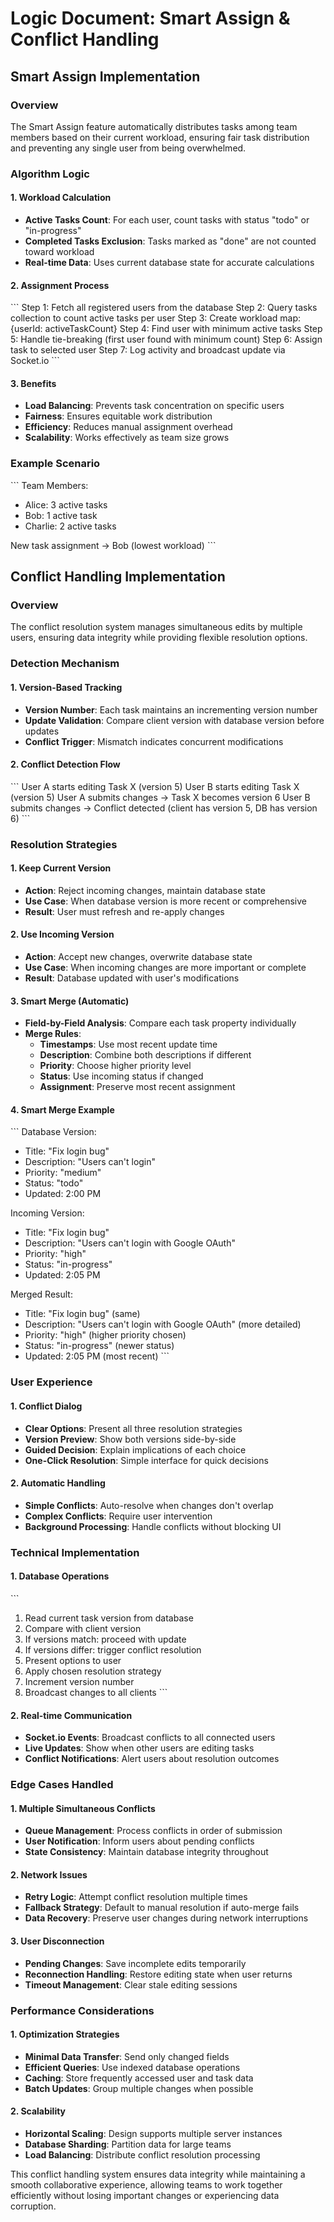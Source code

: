 # Logic Document: Smart Assign & Conflict Handling

## Smart Assign Implementation

### Overview
The Smart Assign feature automatically distributes tasks among team members based on their current workload, ensuring fair task distribution and preventing any single user from being overwhelmed.

### Algorithm Logic

#### 1. Workload Calculation
- **Active Tasks Count**: For each user, count tasks with status "todo" or "in-progress"
- **Completed Tasks Exclusion**: Tasks marked as "done" are not counted toward workload
- **Real-time Data**: Uses current database state for accurate calculations

#### 2. Assignment Process
\`\`\`
Step 1: Fetch all registered users from the database
Step 2: Query tasks collection to count active tasks per user
Step 3: Create workload map: {userId: activeTaskCount}
Step 4: Find user with minimum active tasks
Step 5: Handle tie-breaking (first user found with minimum count)
Step 6: Assign task to selected user
Step 7: Log activity and broadcast update via Socket.io
\`\`\`

#### 3. Benefits
- **Load Balancing**: Prevents task concentration on specific users
- **Fairness**: Ensures equitable work distribution
- **Efficiency**: Reduces manual assignment overhead
- **Scalability**: Works effectively as team size grows

### Example Scenario
\`\`\`
Team Members:
- Alice: 3 active tasks
- Bob: 1 active task  
- Charlie: 2 active tasks

New task assignment → Bob (lowest workload)
\`\`\`

## Conflict Handling Implementation

### Overview
The conflict resolution system manages simultaneous edits by multiple users, ensuring data integrity while providing flexible resolution options.

### Detection Mechanism

#### 1. Version-Based Tracking
- **Version Number**: Each task maintains an incrementing version number
- **Update Validation**: Compare client version with database version before updates
- **Conflict Trigger**: Mismatch indicates concurrent modifications

#### 2. Conflict Detection Flow
\`\`\`
User A starts editing Task X (version 5)
User B starts editing Task X (version 5)
User A submits changes → Task X becomes version 6
User B submits changes → Conflict detected (client has version 5, DB has version 6)
\`\`\`

### Resolution Strategies

#### 1. Keep Current Version
- **Action**: Reject incoming changes, maintain database state
- **Use Case**: When database version is more recent or comprehensive
- **Result**: User must refresh and re-apply changes

#### 2. Use Incoming Version
- **Action**: Accept new changes, overwrite database state
- **Use Case**: When incoming changes are more important or complete
- **Result**: Database updated with user's modifications

#### 3. Smart Merge (Automatic)
- **Field-by-Field Analysis**: Compare each task property individually
- **Merge Rules**:
  - **Timestamps**: Use most recent update time
  - **Description**: Combine both descriptions if different
  - **Priority**: Choose higher priority level
  - **Status**: Use incoming status if changed
  - **Assignment**: Preserve most recent assignment

#### 4. Smart Merge Example
\`\`\`
Database Version:
- Title: "Fix login bug"
- Description: "Users can't login"
- Priority: "medium"
- Status: "todo"
- Updated: 2:00 PM

Incoming Version:
- Title: "Fix login bug"
- Description: "Users can't login with Google OAuth"
- Priority: "high"
- Status: "in-progress"
- Updated: 2:05 PM

Merged Result:
- Title: "Fix login bug" (same)
- Description: "Users can't login with Google OAuth" (more detailed)
- Priority: "high" (higher priority chosen)
- Status: "in-progress" (newer status)
- Updated: 2:05 PM (most recent)
\`\`\`

### User Experience

#### 1. Conflict Dialog
- **Clear Options**: Present all three resolution strategies
- **Version Preview**: Show both versions side-by-side
- **Guided Decision**: Explain implications of each choice
- **One-Click Resolution**: Simple interface for quick decisions

#### 2. Automatic Handling
- **Simple Conflicts**: Auto-resolve when changes don't overlap
- **Complex Conflicts**: Require user intervention
- **Background Processing**: Handle conflicts without blocking UI

### Technical Implementation

#### 1. Database Operations
\`\`\`
1. Read current task version from database
2. Compare with client version
3. If versions match: proceed with update
4. If versions differ: trigger conflict resolution
5. Present options to user
6. Apply chosen resolution strategy
7. Increment version number
8. Broadcast changes to all clients
\`\`\`

#### 2. Real-time Communication
- **Socket.io Events**: Broadcast conflicts to all connected users
- **Live Updates**: Show when other users are editing tasks
- **Conflict Notifications**: Alert users about resolution outcomes

### Edge Cases Handled

#### 1. Multiple Simultaneous Conflicts
- **Queue Management**: Process conflicts in order of submission
- **User Notification**: Inform users about pending conflicts
- **State Consistency**: Maintain database integrity throughout

#### 2. Network Issues
- **Retry Logic**: Attempt conflict resolution multiple times
- **Fallback Strategy**: Default to manual resolution if auto-merge fails
- **Data Recovery**: Preserve user changes during network interruptions

#### 3. User Disconnection
- **Pending Changes**: Save incomplete edits temporarily
- **Reconnection Handling**: Restore editing state when user returns
- **Timeout Management**: Clear stale editing sessions

### Performance Considerations

#### 1. Optimization Strategies
- **Minimal Data Transfer**: Send only changed fields
- **Efficient Queries**: Use indexed database operations
- **Caching**: Store frequently accessed user and task data
- **Batch Updates**: Group multiple changes when possible

#### 2. Scalability
- **Horizontal Scaling**: Design supports multiple server instances
- **Database Sharding**: Partition data for large teams
- **Load Balancing**: Distribute conflict resolution processing

This conflict handling system ensures data integrity while maintaining a smooth collaborative experience, allowing teams to work together efficiently without losing important changes or experiencing data corruption.
